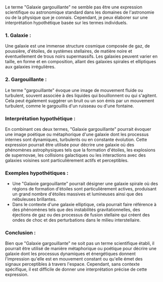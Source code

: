Le terme "Galaxie gargouillante" ne semble pas être une expression scientifique ou astronomique standard dans les domaines de l'astronomie ou de la physique que je connais. Cependant, je peux élaborer sur une interprétation hypothétique basée sur les termes individuels.

### 1. Galaxie :
Une galaxie est une immense structure cosmique composée de gaz, de poussière, d'étoiles, de systèmes stellaires, de matière noire et éventuellement de trous noirs supermassifs. Les galaxies peuvent varier en taille, en forme et en composition, allant des galaxies spirales et elliptiques aux galaxies irrégulières.

### 2. Gargouillante :
Le terme "gargouillante" évoque une image de mouvement fluide ou turbulent, souvent associée à des liquides qui bouillonnent ou qui s'agitent. Cela peut également suggérer un bruit ou un son émis par un mouvement turbulent, comme le gargouillis d'un ruisseau ou d'une fontaine.

### Interprétation hypothétique :
En combinant ces deux termes, "Galaxie gargouillante" pourrait évoquer une image poétique ou métaphorique d'une galaxie dont les processus internes sont dynamiques, turbulents ou en constante évolution. Cette expression pourrait être utilisée pour décrire une galaxie où des phénomènes astrophysiques tels que la formation d'étoiles, les explosions de supernovae, les collisions galactiques ou les interactions avec des galaxies voisines sont particulièrement actifs et perceptibles.

### Exemples hypothétiques :
- Une "Galaxie gargouillante" pourrait désigner une galaxie spirale où des régions de formation d'étoiles sont particulièrement actives, produisant un grand nombre d'étoiles massives et lumineuses ainsi que des nébuleuses brillantes.
- Dans le contexte d'une galaxie elliptique, cela pourrait faire référence à des phénomènes tels que des instabilités gravitationnelles, des éjections de gaz ou des processus de fusion stellaire qui créent des ondes de choc et des perturbations dans le milieu interstellaire.

### Conclusion :
Bien que "Galaxie gargouillante" ne soit pas un terme scientifique établi, il pourrait être utilisé de manière métaphorique ou poétique pour décrire une galaxie dont les processus dynamiques et énergétiques donnent l'impression qu'elle est en mouvement constant ou qu'elle émet des signaux perceptibles à travers l'espace. Cependant, sans contexte spécifique, il est difficile de donner une interprétation précise de cette expression.